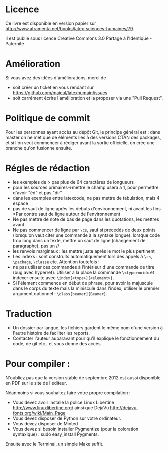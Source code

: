# Licence

Ce livre est disponible en version papier sur http://www.atramenta.net/books/latex-sciences-humaines/79.

Il est publié sous licence Creative Commons 3.0 Partage à l'Identique - Paternité

# Amélioration
Si vous avez des idées d'améliorations, merci de 
- soit créer un ticket en vous rendant sur https://github.com/maieul/latexhumain/issues
- soit carrément écrire l'amélioration et la proposer via une "Pull Request". 

# Politique de commit
Pour les personnes ayant accès au dépôt Git, le principe général est : dans master on ne met que de éléments liés à des versions CTAN des packages, et si l'on veut commencer à rédiger avant la sortie officielle, on crée une branche qu'on fusionne ensuite.

# Régles de rédaction
* les exemples de > pas plus de 64 caractères de longueurs
* pour les sources primaires->mettre le champ usera a 1, pour permettre d'avoir "éd" et pas "dir"
* dans les exemples entre latexcode, ne pas mettre de tabulation, mais 4 espace
* pas de saut de ligne après les debuts d'environnement, ni avant les fins. *Par contre saut de ligne autour de l'environnement
* Ne pas mettre de note de bas de page dans les quotations, les mettres avant
* Ne pas commencer de ligne par `\cs`, sauf si précédés de deux points (lorsqu'on veut citer une commande à la syntaxe longue). lorsque code trop long dans un texte, mettre un saut de ligne (changement de paragraphe), pas un //
* les renvois marginaux : les mettre juste après le mot le plus pertinent
* Les indexs : sont construits automatiquement lors des appels à `\cs`, `\package`, `\classe` etc. Attention toutefois :
 * ne pas utiliser ces commandes à l'intérieur d'une commande de titre (bug avec hyperref). Utiliser à la place la commande `\<type>noidx` et indexer ensuite avec `\index[<type>]{<element>}`.
 * Si l'élement commence en début de phrase, pour avoir la majuscule dans le corps du texte mais la miniscule dans l'index, utiliser le premier argument optionnel : `\class[beamer]{Beamer}`.

# Traduction
- Un dossier par langue, les fichiers gardent le même nom d'une version à l'autre histoire de faciliter les reports.
- Contacter l'auteur auparavant pour qu'il explique le fonctionnement du code, de git etc., et vous donne des accès

# Pour compiler :

N'oubliez pas que la version stable de septembre 2012 est aussi disponible en PDF sur le site de l'éditeur.

Néanmoins si vous souhaitez faire votre propre compilation :  

- Vous devez avoir installé la police Linux Libertine http://www.linuxlibertine.org/ ainsi que DejaVu http://dejavu-fonts.org/wiki/Main_Page
- Vous devez disposer de Python sur votre ordinateur.
- Vous devez disposer de Minted
- Vous devez si besoin installer Pygmentize (pour la coloration syntaxique) :  sudo easy_install Pygments.

Ensuite avec le Terminal, un simple Make suffit.